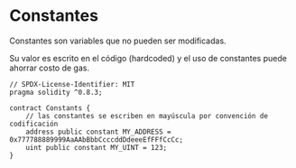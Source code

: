# Constantes

Constantes son variables que no pueden ser modificadas.

Su valor es escrito en el código (hardcoded) y el uso de constantes puede ahorrar costo de gas.

```solidity
// SPDX-License-Identifier: MIT
pragma solidity ^0.8.3;

contract Constants {
    // las constantes se escriben en mayúscula por convención de codificación
    address public constant MY_ADDRESS = 0x777788889999AaAAbBbbCcccddDdeeeEfFFfCcCc;
    uint public constant MY_UINT = 123;
}
```
